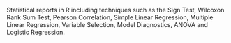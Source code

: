 Statistical reports in R including techniques such as the Sign Test, Wilcoxon Rank Sum Test, Pearson Correlation, Simple Linear Regression, Multiple Linear Regression, Variable Selection, Model Diagnostics, ANOVA and Logistic Regression.
